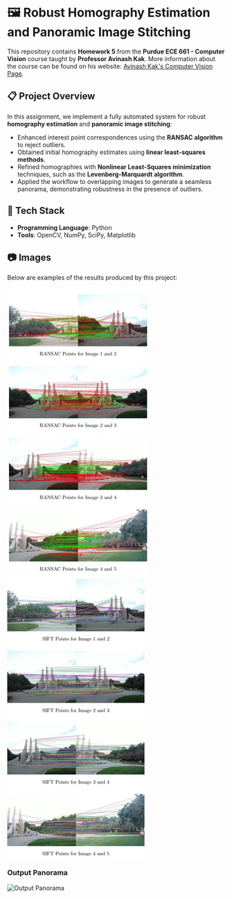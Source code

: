 # 🖼️ Robust Homography Estimation and Panoramic Image Stitching  

This repository contains **Homework 5** from the **Purdue ECE 661 - Computer Vision** course taught by **Professor Avinash Kak**. More information about the course can be found on his website: [Avinash Kak's Computer Vision Page](https://engineering.purdue.edu/kak/computervision/).  

## 📋 Project Overview  
In this assignment, we implement a fully automated system for robust **homography estimation** and **panoramic image stitching**:  
- Enhanced interest point correspondences using the **RANSAC algorithm** to reject outliers.  
- Obtained initial homography estimates using **linear least-squares methods**.  
- Refined homographies with **Nonlinear Least-Squares minimization** techniques, such as the **Levenberg-Marquardt algorithm**.  
- Applied the workflow to overlapping images to generate a seamless panorama, demonstrating robustness in the presence of outliers.  

## 🚀 Tech Stack  
- **Programming Language**: Python  
- **Tools**: OpenCV, NumPy, SciPy, Matplotlib  

## 📷 Images  
Below are examples of the results produced by this project:   

![Input Image 1](RANSAC_points.jpg)  
![Input Image 2](SIFT_points.jpg)  

### Output Panorama  
![Output Panorama](panorama_img.jpg)  




